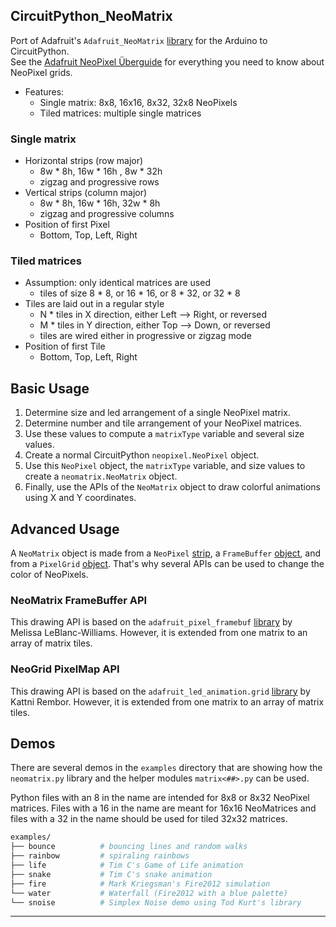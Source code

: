 ## CircuitPython_NeoMatrix

Port of Adafruit's `Adafruit_NeoMatrix` [library][ada01] for the Arduino to CircuitPython.  
See the [Adafruit NeoPixel Überguide][ada02] for everything you need to know about NeoPixel grids.

- Features:
  - Single matrix: 8x8, 16x16, 8x32, 32x8 NeoPixels
  - Tiled matrices: multiple single matrices

### Single matrix
- Horizontal strips (row major)
  - 8w * 8h, 16w * 16h , 8w * 32h
  - zigzag and progressive rows
- Vertical strips (column major)
  - 8w * 8h, 16w * 16h, 32w * 8h
  - zigzag and progressive columns
- Position of first Pixel
  - Bottom, Top, Left, Right

### Tiled matrices
- Assumption: only identical matrices are used
  - tiles of size 8 * 8, or 16 * 16, or 8 * 32, or 32 * 8
- Tiles are laid out in a regular style
  - N * tiles in X direction, either Left --> Right, or reversed
  - M * tiles in Y direction, either Top --> Down, or reversed
  - tiles are wired either in progressive or zigzag mode
- Position of first Tile
  - Bottom, Top, Left, Right


## Basic Usage
1. Determine size and led arrangement of a single NeoPixel matrix.
2. Determine number and tile arrangement of your NeoPixel matrices.
3. Use these values to compute a `matrixType` variable and several size values.
4. Create a normal CircuitPython `neopixel.NeoPixel` object.
5. Use this `NeoPixel` object, the `matrixType` variable, and size values to create a `neomatrix.NeoMatrix` object.
6. Finally, use the APIs of the `NeoMatrix` object to draw colorful animations using X and Y coordinates.


## Advanced Usage
A `NeoMatrix` object is made from a `NeoPixel` [strip][ada03], a `FrameBuffer` [object][ada04],
and from a `PixelGrid` [object][ada08]. That's why several APIs can be used to change the color of NeoPixels.

### NeoMatrix FrameBuffer API
This drawing API is based on the `adafruit_pixel_framebuf` [library][ada06] by Melissa LeBlanc-Williams.
However, it is extended from one matrix to an array of matrix tiles.

### NeoGrid PixelMap API
This drawing API is based on the `adafruit_led_animation.grid` [library][ada08] by Kattni Rembor.
However, it is extended from one matrix to an array of matrix tiles.


## Demos

There are several demos in the `examples` directory that are showing how
the `neomatrix.py` library and the helper modules `matrix<##>.py` can be used.

Python files with an 8 in the name are intended for 8x8 or 8x32 NeoPixel matrices.
Files with a 16 in the name are meant for 16x16 NeoMatrices and 
files with a 32 in the name should be used for tiled 32x32 matrices.

``` bash
examples/
├── bounce          # bouncing lines and random walks
├── rainbow         # spiraling rainbows
├── life            # Tim C's Game of Life animation
├── snake           # Tim C's snake animation
├── fire            # Mark Kriegsman's Fire2012 simulation
└── water           # Waterfall (Fire2012 with a blue palette)
└── snoise          # Simplex Noise demo using Tod Kurt's library
```

---

[ada01]: https://github.com/adafruit/Adafruit_NeoMatrix
[ada02]: https://learn.adafruit.com/adafruit-neopixel-uberguide/neomatrix-library

[ada03]: https://github.com/adafruit/Adafruit_CircuitPython_NeoPixel
[ada04]: https://github.com/adafruit/Adafruit_CircuitPython_framebuf
[ada05]: https://github.com/adafruit/Adafruit_CircuitPython_PixelMap

[ada06]: https://github.com/adafruit/Adafruit_CircuitPython_Pixel_Framebuf
[ada07]: https://github.com/adafruit/Adafruit_CircuitPython_LED_Animation
[ada08]: https://github.com/adafruit/Adafruit_CircuitPython_LED_Animation/blob/main/adafruit_led_animation/grid.py
[ada09]: https://github.com/adafruit/Adafruit_CircuitPython_LED_Animation/blob/main/adafruit_led_animation/helper.py

